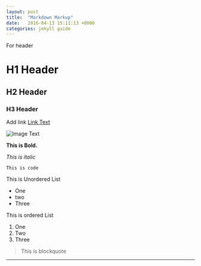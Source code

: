 ```yaml
---
layout: post
title:  "Markdown Markup"
date:   2016-04-13 15:11:13 +0000
categories: jekyll guide
---
```

For header

# H1 Header

## H2 Header

### H3 Header

Add link [Link Text](google.com)

![Image Text](https://www.google.com/images/branding/googlelogo/1x/googlelogo_color_272x92dp.png)

**This is Bold.**

_This is italic_

`This is code`

This is Unordered List

* One
* two
* Three

This is ordered List

1. One
2. Two 
3. Three

> This is blockquote

***
